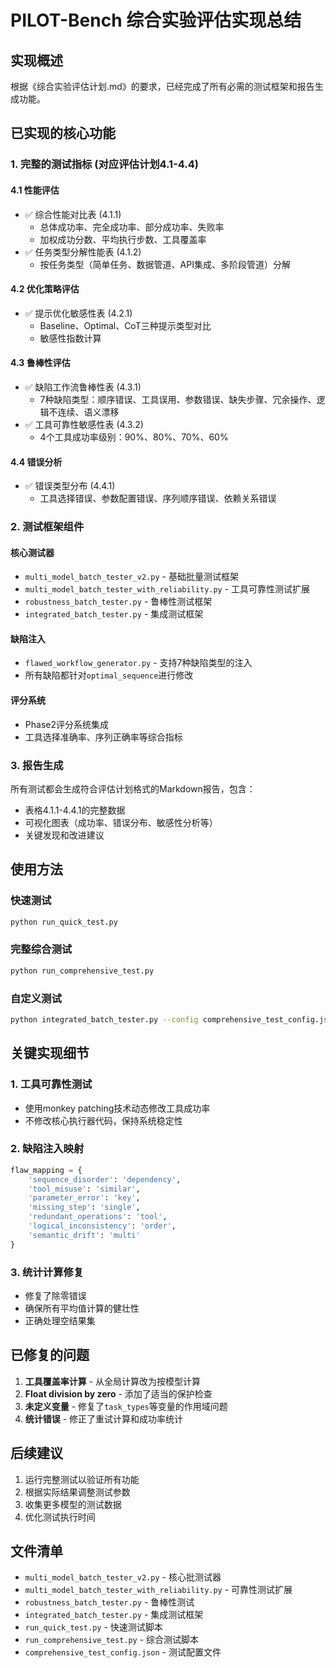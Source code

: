 # PILOT-Bench 综合实验评估实现总结

## 实现概述

根据《综合实验评估计划.md》的要求，已经完成了所有必需的测试框架和报告生成功能。

## 已实现的核心功能

### 1. 完整的测试指标 (对应评估计划4.1-4.4)

#### 4.1 性能评估
- ✅ 综合性能对比表 (4.1.1)
  - 总体成功率、完全成功率、部分成功率、失败率
  - 加权成功分数、平均执行步数、工具覆盖率
- ✅ 任务类型分解性能表 (4.1.2)
  - 按任务类型（简单任务、数据管道、API集成、多阶段管道）分解

#### 4.2 优化策略评估
- ✅ 提示优化敏感性表 (4.2.1)
  - Baseline、Optimal、CoT三种提示类型对比
  - 敏感性指数计算

#### 4.3 鲁棒性评估
- ✅ 缺陷工作流鲁棒性表 (4.3.1)
  - 7种缺陷类型：顺序错误、工具误用、参数错误、缺失步骤、冗余操作、逻辑不连续、语义漂移
- ✅ 工具可靠性敏感性表 (4.3.2)
  - 4个工具成功率级别：90%、80%、70%、60%

#### 4.4 错误分析
- ✅ 错误类型分布 (4.4.1)
  - 工具选择错误、参数配置错误、序列顺序错误、依赖关系错误

### 2. 测试框架组件

#### 核心测试器
- `multi_model_batch_tester_v2.py` - 基础批量测试框架
- `multi_model_batch_tester_with_reliability.py` - 工具可靠性测试扩展
- `robustness_batch_tester.py` - 鲁棒性测试框架
- `integrated_batch_tester.py` - 集成测试框架

#### 缺陷注入
- `flawed_workflow_generator.py` - 支持7种缺陷类型的注入
- 所有缺陷都针对`optimal_sequence`进行修改

#### 评分系统
- Phase2评分系统集成
- 工具选择准确率、序列正确率等综合指标

### 3. 报告生成

所有测试都会生成符合评估计划格式的Markdown报告，包含：
- 表格4.1.1-4.4.1的完整数据
- 可视化图表（成功率、错误分布、敏感性分析等）
- 关键发现和改进建议

## 使用方法

### 快速测试
```bash
python run_quick_test.py
```

### 完整综合测试
```bash
python run_comprehensive_test.py
```

### 自定义测试
```bash
python integrated_batch_tester.py --config comprehensive_test_config.json
```

## 关键实现细节

### 1. 工具可靠性测试
- 使用monkey patching技术动态修改工具成功率
- 不修改核心执行器代码，保持系统稳定性

### 2. 缺陷注入映射
```python
flaw_mapping = {
    'sequence_disorder': 'dependency',
    'tool_misuse': 'similar',
    'parameter_error': 'key',
    'missing_step': 'single',
    'redundant_operations': 'tool',
    'logical_inconsistency': 'order',
    'semantic_drift': 'multi'
}
```

### 3. 统计计算修复
- 修复了除零错误
- 确保所有平均值计算的健壮性
- 正确处理空结果集

## 已修复的问题

1. **工具覆盖率计算** - 从全局计算改为按模型计算
2. **Float division by zero** - 添加了适当的保护检查
3. **未定义变量** - 修复了`task_types`等变量的作用域问题
4. **统计错误** - 修正了重试计算和成功率统计

## 后续建议

1. 运行完整测试以验证所有功能
2. 根据实际结果调整测试参数
3. 收集更多模型的测试数据
4. 优化测试执行时间

## 文件清单

- `multi_model_batch_tester_v2.py` - 核心批测试器
- `multi_model_batch_tester_with_reliability.py` - 可靠性测试扩展
- `robustness_batch_tester.py` - 鲁棒性测试
- `integrated_batch_tester.py` - 集成测试框架
- `run_quick_test.py` - 快速测试脚本
- `run_comprehensive_test.py` - 综合测试脚本
- `comprehensive_test_config.json` - 测试配置文件